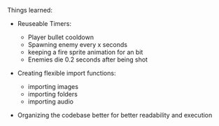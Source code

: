 Things learned:
- Reuseable Timers:
    - Player bullet cooldown
    - Spawning enemy every x seconds
    - keeping a fire sprite animation for an bit
    - Enemies die 0.2 seconds after being shot

- Creating flexible import functions:
    - importing images
    - importing folders
    - importing audio

- Organizing the codebase better for better readability and execution
